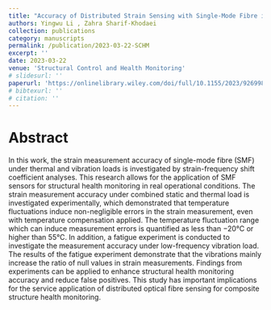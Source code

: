 ```yaml
---
title: "Accuracy of Distributed Strain Sensing with Single‐Mode Fibre in Composite Laminates under Thermal and Vibration Loads"
authors: Yingwu Li , Zahra Sharif-Khodaei
collection: publications
category: manuscripts
permalink: /publication/2023-03-22-SCHM
excerpt: ''
date: 2023-03-22
venue: 'Structural Control and Health Monitoring'
# slidesurl: ''
paperurl: 'https://onlinelibrary.wiley.com/doi/full/10.1155/2023/9269987'
# bibtexurl: ''
# citation: ''
---
```


# Abstract
In this work, the strain measurement accuracy of single-mode fibre (SMF) under thermal and vibration loads is investigated by strain-frequency shift coefficient analyses. This research allows for the application of SMF sensors for structural health monitoring in real operational conditions. The strain measurement accuracy under combined static and thermal load is investigated experimentally, which demonstrated that temperature fluctuations induce non-negligible errors in the strain measurement, even with temperature compensation applied. The temperature fluctuation range which can induce measurement errors is quantified as less than −20°C or higher than 55°C. In addition, a fatigue experiment is conducted to investigate the measurement accuracy under low-frequency vibration load. The results of the fatigue experiment demonstrate that the vibrations mainly increase the ratio of null values in strain measurements. Findings from experiments can be applied to enhance structural health monitoring accuracy and reduce false positives. This study has important implications for the service application of distributed optical fibre sensing for composite structure health monitoring.